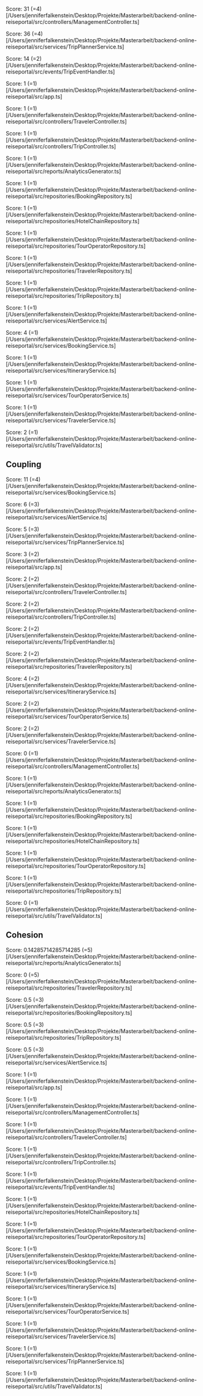 Score: 31 (=4) [/Users/jenniferfalkenstein/Desktop/Projekte/Masterarbeit/backend-online-reiseportal/src/controllers/ManagementController.ts] 

Score: 36 (=4) [/Users/jenniferfalkenstein/Desktop/Projekte/Masterarbeit/backend-online-reiseportal/src/services/TripPlannerService.ts] 

Score: 14 (=2) [/Users/jenniferfalkenstein/Desktop/Projekte/Masterarbeit/backend-online-reiseportal/src/events/TripEventHandler.ts] 

Score: 1 (=1) [/Users/jenniferfalkenstein/Desktop/Projekte/Masterarbeit/backend-online-reiseportal/src/app.ts] 

Score: 1 (=1) [/Users/jenniferfalkenstein/Desktop/Projekte/Masterarbeit/backend-online-reiseportal/src/controllers/TravelerController.ts] 

Score: 1 (=1) [/Users/jenniferfalkenstein/Desktop/Projekte/Masterarbeit/backend-online-reiseportal/src/controllers/TripController.ts] 

Score: 1 (=1) [/Users/jenniferfalkenstein/Desktop/Projekte/Masterarbeit/backend-online-reiseportal/src/reports/AnalyticsGenerator.ts] 

Score: 1 (=1) [/Users/jenniferfalkenstein/Desktop/Projekte/Masterarbeit/backend-online-reiseportal/src/repositories/BookingRepository.ts] 

Score: 1 (=1) [/Users/jenniferfalkenstein/Desktop/Projekte/Masterarbeit/backend-online-reiseportal/src/repositories/HotelChainRepository.ts] 

Score: 1 (=1) [/Users/jenniferfalkenstein/Desktop/Projekte/Masterarbeit/backend-online-reiseportal/src/repositories/TourOperatorRepository.ts] 

Score: 1 (=1) [/Users/jenniferfalkenstein/Desktop/Projekte/Masterarbeit/backend-online-reiseportal/src/repositories/TravelerRepository.ts] 

Score: 1 (=1) [/Users/jenniferfalkenstein/Desktop/Projekte/Masterarbeit/backend-online-reiseportal/src/repositories/TripRepository.ts] 

Score: 1 (=1) [/Users/jenniferfalkenstein/Desktop/Projekte/Masterarbeit/backend-online-reiseportal/src/services/AlertService.ts] 

Score: 4 (=1) [/Users/jenniferfalkenstein/Desktop/Projekte/Masterarbeit/backend-online-reiseportal/src/services/BookingService.ts] 

Score: 1 (=1) [/Users/jenniferfalkenstein/Desktop/Projekte/Masterarbeit/backend-online-reiseportal/src/services/ItineraryService.ts] 

Score: 1 (=1) [/Users/jenniferfalkenstein/Desktop/Projekte/Masterarbeit/backend-online-reiseportal/src/services/TourOperatorService.ts] 

Score: 1 (=1) [/Users/jenniferfalkenstein/Desktop/Projekte/Masterarbeit/backend-online-reiseportal/src/services/TravelerService.ts] 

Score: 2 (=1) [/Users/jenniferfalkenstein/Desktop/Projekte/Masterarbeit/backend-online-reiseportal/src/utils/TravelValidator.ts] 
## Coupling
Score: 11 (=4) [/Users/jenniferfalkenstein/Desktop/Projekte/Masterarbeit/backend-online-reiseportal/src/services/BookingService.ts] 

Score: 6 (=3) [/Users/jenniferfalkenstein/Desktop/Projekte/Masterarbeit/backend-online-reiseportal/src/services/AlertService.ts] 

Score: 5 (=3) [/Users/jenniferfalkenstein/Desktop/Projekte/Masterarbeit/backend-online-reiseportal/src/services/TripPlannerService.ts] 

Score: 3 (=2) [/Users/jenniferfalkenstein/Desktop/Projekte/Masterarbeit/backend-online-reiseportal/src/app.ts] 

Score: 2 (=2) [/Users/jenniferfalkenstein/Desktop/Projekte/Masterarbeit/backend-online-reiseportal/src/controllers/TravelerController.ts] 

Score: 2 (=2) [/Users/jenniferfalkenstein/Desktop/Projekte/Masterarbeit/backend-online-reiseportal/src/controllers/TripController.ts] 

Score: 2 (=2) [/Users/jenniferfalkenstein/Desktop/Projekte/Masterarbeit/backend-online-reiseportal/src/events/TripEventHandler.ts] 

Score: 2 (=2) [/Users/jenniferfalkenstein/Desktop/Projekte/Masterarbeit/backend-online-reiseportal/src/repositories/TravelerRepository.ts] 

Score: 4 (=2) [/Users/jenniferfalkenstein/Desktop/Projekte/Masterarbeit/backend-online-reiseportal/src/services/ItineraryService.ts] 

Score: 2 (=2) [/Users/jenniferfalkenstein/Desktop/Projekte/Masterarbeit/backend-online-reiseportal/src/services/TourOperatorService.ts] 

Score: 2 (=2) [/Users/jenniferfalkenstein/Desktop/Projekte/Masterarbeit/backend-online-reiseportal/src/services/TravelerService.ts] 

Score: 0 (=1) [/Users/jenniferfalkenstein/Desktop/Projekte/Masterarbeit/backend-online-reiseportal/src/controllers/ManagementController.ts] 

Score: 1 (=1) [/Users/jenniferfalkenstein/Desktop/Projekte/Masterarbeit/backend-online-reiseportal/src/reports/AnalyticsGenerator.ts] 

Score: 1 (=1) [/Users/jenniferfalkenstein/Desktop/Projekte/Masterarbeit/backend-online-reiseportal/src/repositories/BookingRepository.ts] 

Score: 1 (=1) [/Users/jenniferfalkenstein/Desktop/Projekte/Masterarbeit/backend-online-reiseportal/src/repositories/HotelChainRepository.ts] 

Score: 1 (=1) [/Users/jenniferfalkenstein/Desktop/Projekte/Masterarbeit/backend-online-reiseportal/src/repositories/TourOperatorRepository.ts] 

Score: 1 (=1) [/Users/jenniferfalkenstein/Desktop/Projekte/Masterarbeit/backend-online-reiseportal/src/repositories/TripRepository.ts] 

Score: 0 (=1) [/Users/jenniferfalkenstein/Desktop/Projekte/Masterarbeit/backend-online-reiseportal/src/utils/TravelValidator.ts] 
## Cohesion
Score: 0.14285714285714285 (=5) [/Users/jenniferfalkenstein/Desktop/Projekte/Masterarbeit/backend-online-reiseportal/src/reports/AnalyticsGenerator.ts] 

Score: 0 (=5) [/Users/jenniferfalkenstein/Desktop/Projekte/Masterarbeit/backend-online-reiseportal/src/repositories/TravelerRepository.ts] 

Score: 0.5 (=3) [/Users/jenniferfalkenstein/Desktop/Projekte/Masterarbeit/backend-online-reiseportal/src/repositories/BookingRepository.ts] 

Score: 0.5 (=3) [/Users/jenniferfalkenstein/Desktop/Projekte/Masterarbeit/backend-online-reiseportal/src/repositories/TripRepository.ts] 

Score: 0.5 (=3) [/Users/jenniferfalkenstein/Desktop/Projekte/Masterarbeit/backend-online-reiseportal/src/services/AlertService.ts] 

Score: 1 (=1) [/Users/jenniferfalkenstein/Desktop/Projekte/Masterarbeit/backend-online-reiseportal/src/app.ts] 

Score: 1 (=1) [/Users/jenniferfalkenstein/Desktop/Projekte/Masterarbeit/backend-online-reiseportal/src/controllers/ManagementController.ts] 

Score: 1 (=1) [/Users/jenniferfalkenstein/Desktop/Projekte/Masterarbeit/backend-online-reiseportal/src/controllers/TravelerController.ts] 

Score: 1 (=1) [/Users/jenniferfalkenstein/Desktop/Projekte/Masterarbeit/backend-online-reiseportal/src/controllers/TripController.ts] 

Score: 1 (=1) [/Users/jenniferfalkenstein/Desktop/Projekte/Masterarbeit/backend-online-reiseportal/src/events/TripEventHandler.ts] 

Score: 1 (=1) [/Users/jenniferfalkenstein/Desktop/Projekte/Masterarbeit/backend-online-reiseportal/src/repositories/HotelChainRepository.ts] 

Score: 1 (=1) [/Users/jenniferfalkenstein/Desktop/Projekte/Masterarbeit/backend-online-reiseportal/src/repositories/TourOperatorRepository.ts] 

Score: 1 (=1) [/Users/jenniferfalkenstein/Desktop/Projekte/Masterarbeit/backend-online-reiseportal/src/services/BookingService.ts] 

Score: 1 (=1) [/Users/jenniferfalkenstein/Desktop/Projekte/Masterarbeit/backend-online-reiseportal/src/services/ItineraryService.ts] 

Score: 1 (=1) [/Users/jenniferfalkenstein/Desktop/Projekte/Masterarbeit/backend-online-reiseportal/src/services/TourOperatorService.ts] 

Score: 1 (=1) [/Users/jenniferfalkenstein/Desktop/Projekte/Masterarbeit/backend-online-reiseportal/src/services/TravelerService.ts] 

Score: 1 (=1) [/Users/jenniferfalkenstein/Desktop/Projekte/Masterarbeit/backend-online-reiseportal/src/services/TripPlannerService.ts] 

Score: 1 (=1) [/Users/jenniferfalkenstein/Desktop/Projekte/Masterarbeit/backend-online-reiseportal/src/utils/TravelValidator.ts] 
